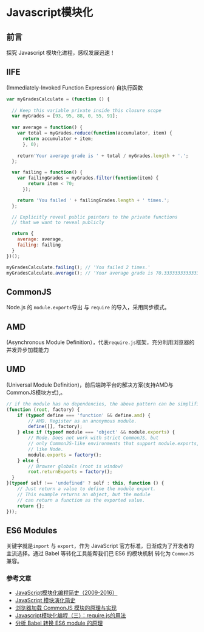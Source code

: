 # Javascript模块化

## 前言

探究 Javascript 模块化进程，感叹发展迅速！

## IIFE

(Immediately-Invoked Function Expression) 自执行函数

```js
var myGradesCalculate = (function () {
    
  // Keep this variable private inside this closure scope
  var myGrades = [93, 95, 88, 0, 55, 91];
  
  var average = function() {
    var total = myGrades.reduce(function(accumulator, item) {
      return accumulator + item;
      }, 0);
      
    return'Your average grade is ' + total / myGrades.length + '.';
  };

  var failing = function() {
    var failingGrades = myGrades.filter(function(item) {
        return item < 70;
      });

    return 'You failed ' + failingGrades.length + ' times.';
  };

  // Explicitly reveal public pointers to the private functions 
  // that we want to reveal publicly

  return {
    average: average,
    failing: failing
  }
})();

myGradesCalculate.failing(); // 'You failed 2 times.' 
myGradesCalculate.average(); // 'Your average grade is 70.33333333333333.'
```

## CommonJS

Node.js 的 `module.exports`导出 与 `require` 的导入，采用同步模式。

## AMD

(Asynchronous Module Definition），代表`require.js`框架，充分利用浏览器的并发异步加载能力

## UMD

(Universal Module Definition)，前后端跨平台的解决方案(支持AMD与CommonJS模块方式),。

```js
// if the module has no dependencies, the above pattern can be simplified to
(function (root, factory) {
    if (typeof define === 'function' && define.amd) {
        // AMD. Register as an anonymous module.
        define([], factory);
    } else if (typeof module === 'object' && module.exports) {
        // Node. Does not work with strict CommonJS, but
        // only CommonJS-like environments that support module.exports,
        // like Node.
        module.exports = factory();
    } else {
        // Browser globals (root is window)
        root.returnExports = factory();
  }
}(typeof self !== 'undefined' ? self : this, function () {
    // Just return a value to define the module export.
    // This example returns an object, but the module
    // can return a function as the exported value.
    return {};
}));
```

## ES6 Modules

关键字就是`import` 与 `export`，作为 JavaScript 官方标准，日渐成为了开发者的主流选择。通过 Babel 等转化工具能帮我们巴 ES6 的模块机制 转化为 `CommonJS` 兼容。

### 参考文章

-   [JavaScript模块化编程简史（2009-2016）](https://yuguo.us/weblog/javascript-module-development-history/)
-   [JavaScript 模块演化简史](https://zhuanlan.zhihu.com/p/26231889)
-   [浏览器加载 CommonJS 模块的原理与实现](http://www.ruanyifeng.com/blog/2015/05/commonjs-in-browser.html)
-   [Javascript模块化编程（三）：require.js的用法](http://www.ruanyifeng.com/blog/2012/11/require_js.html)
-   [分析 Babel 转换 ES6 module 的原理](https://juejin.im/entry/5af3a3f6518825670d731cea)